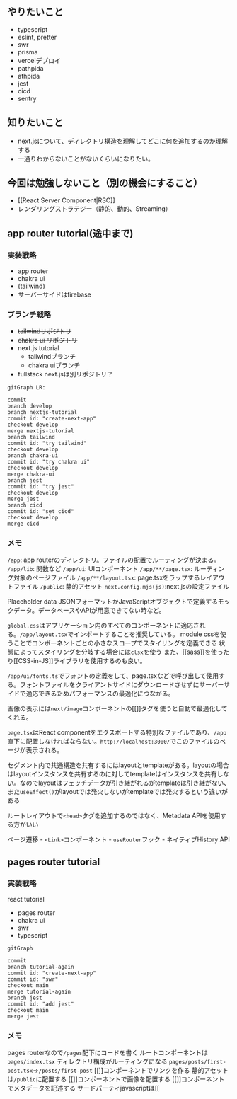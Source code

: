 ## やりたいこと
- typescript
- eslint, pretter
- swr
- prisma
- vercelデプロイ
- pathpida
- athpida
- jest
- cicd
- sentry

## 知りたいこと
- next.jsについて、ディレクトリ構造を理解してどこに何を追加するのか理解する
- 一通りわからないことがないくらいになりたい。
## 今回は勉強しないこと（別の機会にすること）
- [[React Server Component|RSC]]
- レンダリングストラテジー（静的、動的、Streaming）

## app router tutorial(途中まで)
### 実装戦略
- app router
- chakra ui
- (tailwind)
- サーバーサイドはfirebase
### ブランチ戦略
- ~~tailwindリポジトリ~~
- ~~chakra ui リポジトリ~~
- next.js tutorial
	- tailwindブランチ
	- chakra uiブランチ
- fullstack next.jsは別リポジトリ？
```mermaid
gitGraph LR:

commit
branch develop
branch nextjs-tutorial
commit id: "create-next-app"
checkout develop
merge nextjs-tutorial
branch tailwind
commit id: "try tailwind"
checkout develop
branch chakra-ui
commit id: "try chakra ui"
checkout develop
merge chakra-ui
branch jest
commit id: "try jest"
checkout develop
merge jest
branch cicd
commit id: "set cicd"
checkout develop
merge cicd
```

### メモ
`/app`: app routerのディレクトリ。ファイルの配置でルーティングが決まる。
`/app/lib`: 関数など
`/app/ui`: UIコンポーネント
`/app/**/page.tsx`: ルーティング対象のページファイル
`/app/**/layout.tsx`: page.tsxをラップするレイアウトファイル
`/public`: 静的アセット
`next.config.mjs(js)`:next.jsの設定ファイル

Placeholder data
	JSONフォーマットかJavaScriptオブジェクトで定義するモックデータ。データベースやAPIが用意できてない時など。

`global.css`はアプリケーション内のすべてのコンポーネントに適応される。`/app/layout.tsx`でインポートすることを推奨している。
module cssを使うことでコンポーネントごとの小さなスコープでスタイリングを定義できる
状態によってスタイリングを分岐する場合には`clsx`を使う
また、[[sass]]を使ったり[[CSS-in-JS]]ライブラリを使用するのも良い。

`/app/ui/fonts.ts`でフォントの定義をして、page.tsxなどで呼び出して使用する。フォントファイルをクライアントサイドにダウンロードさせずにサーバーサイドで適応できるためパフォーマンスの最適化につながる。

画像の表示には`next/image`コンポーネントの[[<Image>]]タグを使うと自動で最適化してくれる。

`page.tsx`はReact componentをエクスポートする特別なファイルであり、`/app`直下に配置しなければならない。`http://localhost:3000/`でこのファイルのページが表示される。

セグメント内で共通構造を共有するにはlayoutとtemplateがある。layoutの場合はlayoutインスタンスを共有するのに対してtemplateはインスタンスを共有しない。なのでlayoutはフェッチデータが引き継がれるがtemplateは引き継がない、また`useEffect()`がlayoutでは発火しないがtemplateでは発火するという違いがある

ルートレイアウトで`<head>`タグを追加するのではなく、Metadata APIを使用する方がいい

ページ遷移
	- `<Link>`コンポーネント
	- `useRouter`フック
	- ネイティブHistory API


## pages router tutorial
### 実装戦略
react tutorial
- pages router
- chakra ui
- swr
- typescript
```mermaid
gitGraph

commit
branch tutorial-again
commit id: "create-next-app"
commit id: "swr"
checkout main
merge tutorial-again
branch jest
commit id: "add jest"
checkout main
merge jest
```
### メモ
pages routerなので`/pages`配下にコードを書く
ルートコンポーネントは`pages/index.tsx`
ディレクトリ構成がルーティングになる
	`pages/posts/first-post.tsx`→`/posts/first-post`
[[<Link>]]コンポーネントでリンクを作る
静的アセットは`/public`に配置する
[[<Image>]]コンポーネントで画像を配置する
[[<Head>]]コンポーネントでメタデータを記述する
サードパーティjavascriptは[[<Script>]]コンポーネントで記述する
`pages/_app.tsx`はすべてのページをラップしている。ページ間での状態維持やグローバルスタイルの追加をする時に使う